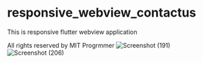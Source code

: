 # responsive_webview_contactus
 This is responsive flutter webview application 
 
 All rights reserved by MIT Progrmmer
![Screenshot (191)](https://user-images.githubusercontent.com/71989126/224620755-a659cc51-0492-4fbd-8654-cf75b3ed30d0.png)
![Screenshot (206)](https://user-images.githubusercontent.com/71989126/224620777-7873e3b4-48b3-47f7-b0f9-f25e61c4fb31.png)
